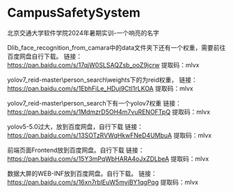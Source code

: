 # CampusSafetySystem
北京交通大学软件学院2024年暑期实训-一个响亮的名字


Dlib_face_recognition_from_camara中的data文件夹下还有一个权重，需要前往百度网盘自行下载。
链接：https://pan.baidu.com/s/17qjW0SLSAQZsb_ooZ9jcrw 
提取码：mlvx


yolov7_reid-master\person_search\weights下的为reid权重，
链接：https://pan.baidu.com/s/1EbhFiLe_HDuj9CtI1rLKOA 
提取码：mlvx

yolov7_reid-master\person_search下有一个yolov7权重
链接：https://pan.baidu.com/s/1MdmzrD5OH4m7vuRENOFTpQ 
提取码：mlvx

yolov5-5.0过大，放到百度网盘，自行下载
链接：https://pan.baidu.com/s/13SOTzRVWqHkwFNeD4UMbuA 
提取码：mlvx

前端页面Frontend放到百度网盘。自行下载
链接：https://pan.baidu.com/s/15Y3mPqWbHARA4oJxZDLbeA 
提取码：mlvx

数据大屏的WEB-INF放到百度网盘。自行下载。
链接：https://pan.baidu.com/s/16xn7rblEuW5myiBY1qgPqg 
提取码：mlvx
